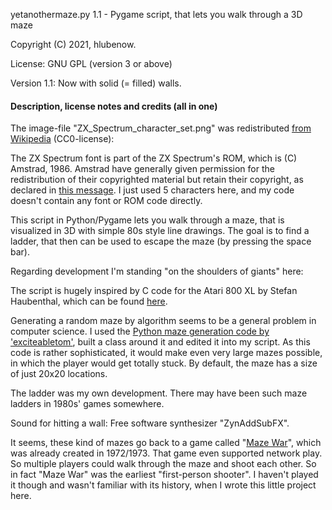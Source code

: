 yetanothermaze.py 1.1 - Pygame script, that lets you walk through a 3D maze

Copyright (C) 2021, hlubenow.

License: GNU GPL (version 3 or above)

Version 1.1: Now with solid (= filled) walls.

#### Description, license notes and credits (all in one)

The image-file "ZX_Spectrum_character_set.png" was redistributed [from Wikipedia](https://commons.wikimedia.org/wiki/File:ZX_Spectrum_character_set.png) (CC0-license):

The ZX Spectrum font is part of the ZX Spectrum's ROM, which is (C) Amstrad, 1986. Amstrad have generally given permission for the redistribution of their copyrighted material but retain their copyright, as declared in [this message](https://groups.google.com/g/comp.sys.amstrad.8bit/c/HtpBU2Bzv_U/m/HhNDSU3MksAJ). I just used 5 characters here, and my code doesn't contain any font or ROM code directly.

This script in Python/Pygame lets you walk through a maze, that is visualized in 3D with simple 80s style line drawings.
The goal is to find a ladder, that then can be used to escape the maze (by pressing the space bar).

Regarding development I'm standing "on the shoulders of giants" here:

The script is hugely inspired by C code for the Atari 800 XL by Stefan Haubenthal, which can be found [here](https://atariwiki.org/wiki/Wiki.jsp?page=3dMaze).

Generating a random maze by algorithm seems to be a general problem in computer science.
I used the [Python maze generation code by 'exciteabletom'](https://github.com/exciteabletom/mazegenerator), built a class around it and edited it into my script. As this code is rather sophisticated, it would make even very large mazes possible, in which the player would get totally stuck. By default, the maze has a size of just 20x20 locations.

The ladder was my own development. There may have been such maze ladders in 1980s' games somewhere.

Sound for hitting a wall: Free software synthesizer "ZynAddSubFX".

It seems, these kind of mazes go back to a game called "[Maze War](https://en.wikipedia.org/wiki/Maze_War)", which was already created in 1972/1973. That game even supported network play. So multiple players could walk through the maze and shoot each other. So in fact "Maze War" was the earliest "first-person shooter". I haven't played it though and wasn't familiar with its history, when I wrote this little project here.
